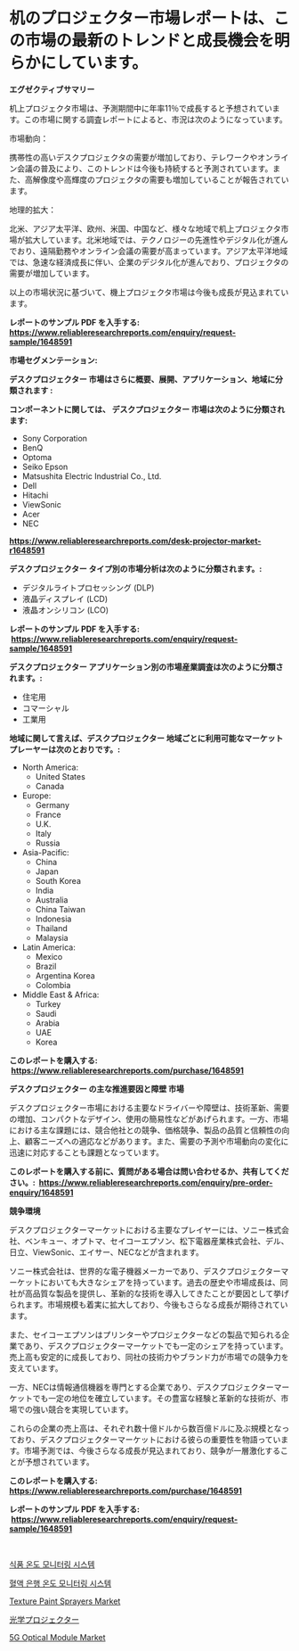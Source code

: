 <p><h1>机のプロジェクター市場レポートは、この市場の最新のトレンドと成長機会を明らかにしています。</h1></p><p><strong>エグゼクティブサマリー</strong></p>
<p><p>机上プロジェクタ市場は、予測期間中に年率11％で成長すると予想されています。この市場に関する調査レポートによると、市況は次のようになっています。</p><p>市場動向：</p><p>携帯性の高いデスクプロジェクタの需要が増加しており、テレワークやオンライン会議の普及により、このトレンドは今後も持続すると予測されています。また、高解像度や高輝度のプロジェクタの需要も増加していることが報告されています。</p><p>地理的拡大：</p><p>北米、アジア太平洋、欧州、米国、中国など、様々な地域で机上プロジェクタ市場が拡大しています。北米地域では、テクノロジーの先進性やデジタル化が進んでおり、遠隔勤務やオンライン会議の需要が高まっています。アジア太平洋地域では、急速な経済成長に伴い、企業のデジタル化が進んでおり、プロジェクタの需要が増加しています。</p><p>以上の市場状況に基づいて、機上プロジェクタ市場は今後も成長が見込まれています。</p></p>
<p><strong>レポートのサンプル PDF を入手する: <a href="https://www.reliableresearchreports.com/enquiry/request-sample/1648591">https://www.reliableresearchreports.com/enquiry/request-sample/1648591</a></strong></p>
<p><strong>市場セグメンテーション:</strong></p>
<p><strong> デスクプロジェクター 市場はさらに概要、展開、アプリケーション、地域に分類されます :</strong></p>
<p><strong>コンポーネントに関しては、 デスクプロジェクター 市場は次のように分類されます: &nbsp;</strong></p>
<p><ul><li>Sony Corporation</li><li>BenQ</li><li>Optoma</li><li>Seiko Epson</li><li>Matsushita Electric Industrial Co., Ltd.</li><li>Dell</li><li>Hitachi</li><li>ViewSonic</li><li>Acer</li><li>NEC</li></ul></p>
<p><strong><a href="https://www.reliableresearchreports.com/desk-projector-market-r1648591">https://www.reliableresearchreports.com/desk-projector-market-r1648591</a></strong></p>
<p><strong> デスクプロジェクター タイプ別の市場分析は次のように分類されます。:</strong></p>
<p><ul><li>デジタルライトプロセッシング (DLP)</li><li>液晶ディスプレイ (LCD)</li><li>液晶オンシリコン (LCO)</li></ul></p>
<p><strong>レポートのサンプル PDF を入手する: &nbsp;<a href="https://www.reliableresearchreports.com/enquiry/request-sample/1648591">https://www.reliableresearchreports.com/enquiry/request-sample/1648591</a></strong></p>
<p><strong> デスクプロジェクター アプリケーション別の市場産業調査は次のように分類されます。:</strong></p>
<p><ul><li>住宅用</li><li>コマーシャル</li><li>工業用</li></ul></p>
<p><strong>地域に関して言えば、デスクプロジェクター 地域ごとに利用可能なマーケットプレーヤーは次のとおりです。:</strong></p>
<p><ul>
    <li>
        North America:
        <ul>
            <li>United States</li>
            <li>Canada</li>
        </ul>
    </li>
    <li>
        Europe:
        <ul>
            <li>Germany</li>
            <li>France</li>
            <li>U.K.</li>
            <li>Italy</li>
            <li>Russia</li>
        </ul>
    </li>
    <li>
        Asia-Pacific:
        <ul>
            <li>China</li>
            <li>Japan</li>
            <li>South Korea</li>
            <li>India</li>
            <li>Australia</li>
            <li>China Taiwan</li>
            <li>Indonesia</li>
            <li>Thailand</li>
            <li>Malaysia</li>
        </ul>
    </li>
    <li>
        Latin America:
        <ul>
            <li>Mexico</li>
            <li>Brazil</li>
            <li>Argentina Korea</li>
            <li>Colombia</li>
        </ul>
    </li>
    <li>
        Middle East & Africa:
        <ul>
            <li>Turkey</li>
            <li>Saudi</li>
            <li>Arabia</li>
            <li>UAE</li>
            <li>Korea</li>
        </ul>
    </li>
    </ul></p>
<p><strong>このレポートを購入する: &nbsp;<a href="https://www.reliableresearchreports.com/purchase/1648591">https://www.reliableresearchreports.com/purchase/1648591</a></strong></p>
<p><strong>デスクプロジェクター の主な推進要因と障壁 市場</strong></p>
<p><p>デスクプロジェクター市場における主要なドライバーや障壁は、技術革新、需要の増加、コンパクトなデザイン、使用の簡易性などがあげられます。一方、市場における主な課題には、競合他社との競争、価格競争、製品の品質と信頼性の向上、顧客ニーズへの適応などがあります。また、需要の予測や市場動向の変化に迅速に対応することも課題となっています。</p></p>
<p><strong>このレポートを購入する前に、質問がある場合は問い合わせるか、共有してください。:&nbsp; <a href="https://www.reliableresearchreports.com/enquiry/pre-order-enquiry/1648591">https://www.reliableresearchreports.com/enquiry/pre-order-enquiry/1648591</a></strong></p>
<p><strong>競争環境</strong></p>
<p><p>デスクプロジェクターマーケットにおける主要なプレイヤーには、ソニー株式会社、ベンキュー、オプトマ、セイコーエプソン、松下電器産業株式会社、デル、日立、ViewSonic、エイサー、NECなどが含まれます。</p><p>ソニー株式会社は、世界的な電子機器メーカーであり、デスクプロジェクターマーケットにおいても大きなシェアを持っています。過去の歴史や市場成長は、同社が高品質な製品を提供し、革新的な技術を導入してきたことが要因として挙げられます。市場規模も着実に拡大しており、今後もさらなる成長が期待されています。</p><p>また、セイコーエプソンはプリンターやプロジェクターなどの製品で知られる企業であり、デスクプロジェクターマーケットでも一定のシェアを持っています。売上高も安定的に成長しており、同社の技術力やブランド力が市場での競争力を支えています。</p><p>一方、NECは情報通信機器を専門とする企業であり、デスクプロジェクターマーケットでも一定の地位を確立しています。その豊富な経験と革新的な技術が、市場での強い競合を実現しています。</p><p>これらの企業の売上高は、それぞれ数十億ドルから数百億ドルに及ぶ規模となっており、デスクプロジェクターマーケットにおける彼らの重要性を物語っています。市場予測では、今後さらなる成長が見込まれており、競争が一層激化することが予想されています。</p></p>
<p><strong>このレポートを購入する: &nbsp; <a href="https://www.reliableresearchreports.com/purchase/1648591">https://www.reliableresearchreports.com/purchase/1648591</a></strong></p>
<p><strong>レポートのサンプル PDF を入手する: &nbsp;<a href="https://www.reliableresearchreports.com/enquiry/request-sample/1648591">https://www.reliableresearchreports.com/enquiry/request-sample/1648591</a></strong><strong></strong></p>
<p>&nbsp;</p>
<p><p><a href="https://github.com/JackieFauhey9089475/Market-Research-Report-List-1/blob/main/220306225618.md">식품 온도 모니터링 시스템</a></p><p><a href="https://github.com/Howaoole34545/Market-Research-Report-List-1/blob/main/638767725617.md">혈액 은행 온도 모니터링 시스템</a></p><p><a href="https://github.com/julyju69/Market-Research-Report-List-2/blob/main/texture-paint-sprayers-market.md">Texture Paint Sprayers Market</a></p><p><a href="https://github.com/oqoeusbvpadwjs08/Market-Research-Report-List-1/blob/main/870195728270.md">光学プロジェクター</a></p><p><a href="https://gentle-editor-9db.notion.site/5G-Optical-Module-Market-Furnishes-Information-on-Market-Share-Market-Trends-and-Market-Growth-69ef31ff2e5f447caeee8e205dab81e4">5G Optical Module Market</a></p></p>